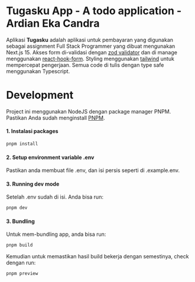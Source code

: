 # Tugasku App - A todo application - Ardian Eka Candra

Aplikasi **Tugasku** adalah aplikasi untuk pembayaran yang digunakan sebagai assignment Full Stack Programmer yang dibuat mengunakan Next.js 15. Akses form di-validasi dengan [zod validator](https://zod.dev/) dan di manage menggunakan [react-hook-form](https://react-hook-form.com/). Styling menggunakan [tailwind](https://v3.tailwindcss.com/docs/installation) untuk mempercepat pengerjaan. Semua code di tulis dengan type safe menggunakan Typescript.

# Development

Project ini menggunakan NodeJS dengan package manager PNPM. Pastikan Anda sudah menginstall [PNPM](https://pnpm.io/).

#### 1. Instalasi packages

```bash
pnpm install
```

#### 2. Setup environment variable .env

Pastikan anda membuat file .env, dan isi persis seperti di .example.env.

#### 3. Running dev mode

Setelah .env sudah di isi. Anda bisa run:

```bash
pnpm dev
```

#### 3. Bundling

Untuk mem-bundling app, anda bisa run:

```bash
pnpm build
```

Kemudian untuk memastikan hasil build bekerja dengan semestinya, check dengan run:

```bash
pnpm preview
```
